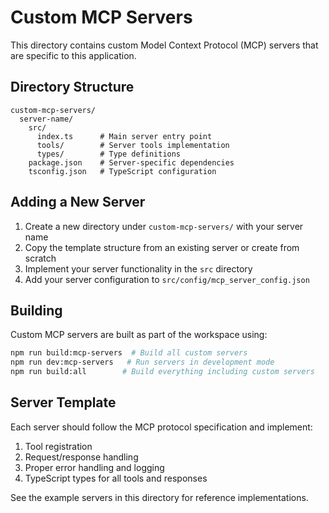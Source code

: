 # Custom MCP Servers

This directory contains custom Model Context Protocol (MCP) servers that are specific to this application.

## Directory Structure

```
custom-mcp-servers/
  server-name/
    src/
      index.ts      # Main server entry point
      tools/        # Server tools implementation
      types/        # Type definitions
    package.json    # Server-specific dependencies
    tsconfig.json   # TypeScript configuration
```

## Adding a New Server

1. Create a new directory under `custom-mcp-servers/` with your server name
2. Copy the template structure from an existing server or create from scratch
3. Implement your server functionality in the `src` directory
4. Add your server configuration to `src/config/mcp_server_config.json`

## Building

Custom MCP servers are built as part of the workspace using:
```bash
npm run build:mcp-servers  # Build all custom servers
npm run dev:mcp-servers   # Run servers in development mode
npm run build:all        # Build everything including custom servers
```

## Server Template

Each server should follow the MCP protocol specification and implement:
1. Tool registration
2. Request/response handling
3. Proper error handling and logging
4. TypeScript types for all tools and responses

See the example servers in this directory for reference implementations. 